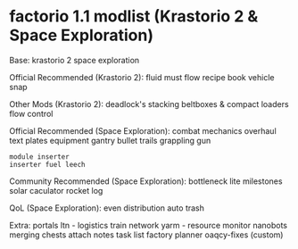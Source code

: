 # factorio 1.1 modlist (Krastorio 2 & Space Exploration)
Base:
    krastorio 2
    space exploration

Official Recommended (Krastorio 2): 
    fluid must flow
    recipe book
    vehicle snap

Other Mods (Krastorio 2):
    deadlock's stacking beltboxes & compact loaders
    flow control

Official Recommended (Space Exploration): 
    combat mechanics overhaul
    text plates
    equipment gantry
    bullet trails
    grappling gun

    module inserter
    inserter fuel leech

Community Recommended (Space Exploration):
    bottleneck lite
    milestones
    solar caculator
    rocket log

QoL (Space Exploration):
    even distribution
    auto trash


Extra:
    portals
    ltn - logistics train network
    yarm - resource monitor
    nanobots
    merging chests
    attach notes
    task list
    factory planner
    oaqcy-fixes (custom)